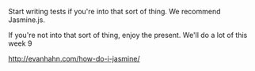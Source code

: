 Start writing tests if you're into that sort of thing.  We recommend Jasmine.js.  
  
If you're not into that sort of thing, enjoy the present.  We'll do a lot of this week 9  
  
http://evanhahn.com/how-do-i-jasmine/